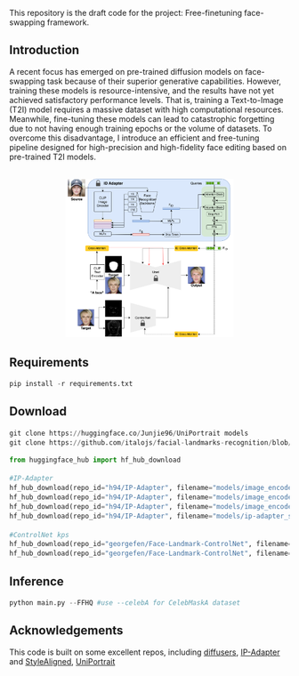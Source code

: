 This repository is the draft code for the project: Free-finetuning face-swapping framework.

## Introduction <a name="introduction"></a>
A recent focus has emerged on pre-trained diffusion models on face-swapping task because of their superior generative capabilities. However, training these models is resource-intensive, and the results have not yet achieved satisfactory performance levels. That is, training a Text-to-Image (T2I) model requires a massive dataset with high computational resources. Meanwhile, fine-tuning these models can lead to catastrophic forgetting due to not having enough training epochs or the volume of datasets. To overcome this disadvantage, I introduce an efficient and free-tuning pipeline designed for high-precision and high-fidelity face editing based on pre-trained T2I models.
<p align="center">
  <br>
  <img src="data/architecture.png" alt="Architecture Glance" width="60%"/>
  <br>
</p>

## Requirements
```python
pip install -r requirements.txt
```

## Download
```python
git clone https://huggingface.co/Junjie96/UniPortrait models
git clone https://github.com/italojs/facial-landmarks-recognition/blob/master/shape_predictor_68_face_landmarks.dat models
```
```python
from huggingface_hub import hf_hub_download

#IP-Adapter
hf_hub_download(repo_id="h94/IP-Adapter", filename="models/image_encoder/config.json", local_dir="./models/IP-Adapter")
hf_hub_download(repo_id="h94/IP-Adapter", filename="models/image_encoder/model.safetensors", local_dir="./models/IP-Adapter")
hf_hub_download(repo_id="h94/IP-Adapter", filename="models/image_encoder/pytorch_model.bin", local_dir="./models/IP-Adapter")
hf_hub_download(repo_id="h94/IP-Adapter", filename="models/ip-adapter_sd15.bin", local_dir="./models/IP-Adapter")

#ControlNet kps
hf_hub_download(repo_id="georgefen/Face-Landmark-ControlNet", filename="models_for_diffusers/config.json", local_dir="./models/ControlNetModel_kps")
hf_hub_download(repo_id="georgefen/Face-Landmark-ControlNet", filename="models_for_diffusers/diffusion_pytorch_model.bin", local_dir="./models/ControlNetModel_kps")
```
## Inference
```python
python main.py --FFHQ #use --celebA for CelebMaskA dataset
```
## **Acknowledgements**

This code is built on some excellent repos, including [diffusers](https://github.com/huggingface/diffusers), [IP-Adapter](https://github.com/tencent-ailab/IP-Adapter) and [StyleAligned](https://github.com/google/style-aligned), [UniPortrait](https://github.com/junjiehe96/UniPortrait)
